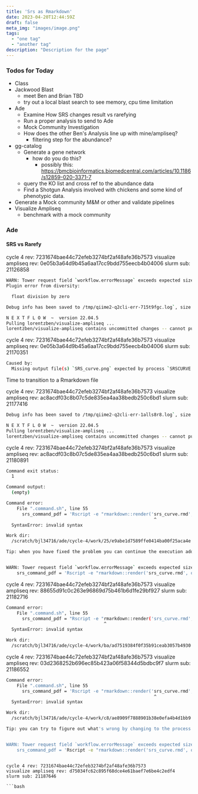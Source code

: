 ```yaml
---
title: 'Srs as Rmarkdown'
date: 2023-04-20T12:44:59Z
draft: false
meta_img: "images/image.png"
tags:
  - "one tag"
  - "another tag"
description: "Description for the page"
---
```


### Todos for Today

- Class
- Jackwood Blast
  - meet Ben and Brian TBD
  - try out a local blast search to see memory, cpu time limitation
- Ade
  - Examine How SRS changes result vs rarefying
  - Run a proper analysis to send to Ade
  - Mock Community Investigation
  - How does the other Ben's Analysis line up with mine/ampliseq?
    - filtering step for the abundance?
- gg-catalog
  - Generate a gene network 
    - how do you do this?
      - possibly this: https://bmcbioinformatics.biomedcentral.com/articles/10.1186/s12859-020-3371-7
  - query the KO list and cross ref to the abundance data
  - Find a Shotgun Analysis involved with chickens and some kind of phenotypic data.
- Generate a Mock community M&M or other and validate pipelines
- Visualize Ampliseq
  - benchmark with a mock community
  
### Ade

#### SRS vs Rarefy

cycle 4 rev: 7231674bae44c72efeb3274bf2af48afe36b7573
visualize ampliseq rev: 0e05b3a64d9b45a6aa17cc9bdd755eecb4b04006
slurm sub: 21126858

```bash
WARN: Tower request field `workflow.errorMessage` exceeds expected size | offending value: `QIIME is caching your current deployment for improved performance. This may take a few moments and should only happen once per deployment.
Plugin error from diversity:

  float division by zero

Debug info has been saved to /tmp/qiime2-q2cli-err-715t9fgc.log`, size: 258 (max: 255)

N E X T F L O W  ~  version 22.04.5
Pulling lorentzben/visualize-ampliseq ...
lorentzben/visualize-ampliseq contains uncommitted changes -- cannot pull from repository
```

cycle 4 rev: 7231674bae44c72efeb3274bf2af48afe36b7573
visualize ampliseq rev: 0e05b3a64d9b45a6aa17cc9bdd755eecb4b04006
slurm sub: 21170351

```bash
Caused by:
  Missing output file(s) `SRS_curve.png` expected by process `SRSCURVE (1)`
```

Time to transition to a Rmarkdown file

cycle 4 rev: 7231674bae44c72efeb3274bf2af48afe36b7573
visualize ampliseq rev: ac8acdf03c8b07c5de835ea4aa38bedb250c6bd1
slurm sub: 21177416

```bash
Debug info has been saved to /tmp/qiime2-q2cli-err-1alls8r8.log`, size: 258 (max: 255)

N E X T F L O W  ~  version 22.04.5
Pulling lorentzben/visualize-ampliseq ...
lorentzben/visualize-ampliseq contains uncommitted changes -- cannot pull from repository
```

cycle 4 rev: 7231674bae44c72efeb3274bf2af48afe36b7573
visualize ampliseq rev: ac8acdf03c8b07c5de835ea4aa38bedb250c6bd1
slurm sub: 21180891

```bash
Command exit status:
  1

Command output:
  (empty)

Command error:
    File ".command.sh", line 55
      srs_command_pdf = 'Rscript -e "rmarkdown::render('srs_curve.rmd', output_file='/scratch/bjl34716/ade/cycle-4/srs_curve.pdf', output_format='pdf_document', clean=TRUE, knit_root_dir='/scratch/bjl34716/ade/cycle-4')"'
                                                        ^
  SyntaxError: invalid syntax

Work dir:
  /scratch/bjl34716/ade/cycle-4/work/25/e9abe1d7589ffe0414ba00f25aca4e

Tip: when you have fixed the problem you can continue the execution adding the option `-resume` to the run command line


WARN: Tower request field `workflow.errorMessage` exceeds expected size | offending value: `  File "/scratch/bjl34716/ade/cycle-4/work/25/e9abe1d7589ffe0414ba00f25aca4e/.command.sh", line 55
    srs_command_pdf = 'Rscript -e "rmarkdown::render('srs_curve.rmd', output_file='/scratch/bjl34716/ade/cycle-4/srs_curve.pdf', output_format='pdf_document', clean=TRUE, knit_root_dir='/scratch/bjl34716/ade/cycle-4')"'
```

cycle 4 rev: 7231674bae44c72efeb3274bf2af48afe36b7573
visualize ampliseq rev: 88655d91c0c263e96869d75b461b6d1fe29bf927
slurm sub: 21182716

```bash
Command error:
    File ".command.sh", line 55
      srs_command_pdf = "Rscript -e "rmarkdown::render('srs_curve.rmd', output_file='/scratch/bjl34716/ade/cycle-4/srs_curve.pdf', output_format='pdf_document', clean=TRUE, knit_root_dir='/scratch/bjl34716/ade/cycle-4')""
                                     ^
  SyntaxError: invalid syntax

Work dir:
  /scratch/bjl34716/ade/cycle-4/work/ba/ad7519384f0f35b91ceab3057b4930
```

cycle 4 rev: 7231674bae44c72efeb3274bf2af48afe36b7573
visualize ampliseq rev: 03d2368252b696ec85b423a06f58344d5bdbc9f7
slurm sub: 21186552

```bash
Command error:
    File ".command.sh", line 55
      srs_command_pdf = 'Rscript -e "rmarkdown::render('srs_curve.rmd', output_file='/scratch/bjl34716/ade/cycle-4/srs_curve.pdf', output_format='pdf_document', clean=TRUE, knit_root_dir='/scratch/bjl34716/ade/cycle-4')"'
                                                        ^
  SyntaxError: invalid syntax

Work dir:
  /scratch/bjl34716/ade/cycle-4/work/c8/ae8909f7888901b38e0efa4b4d1bb9

Tip: you can try to figure out what's wrong by changing to the process work dir and showing the script file named `.command.sh`


WARN: Tower request field `workflow.errorMessage` exceeds expected size | offending value: `  File "/scratch/bjl34716/ade/cycle-4/work/c8/ae8909f7888901b38e0efa4b4d1bb9/.command.sh", line 55
    srs_command_pdf = 'Rscript -e "rmarkdown::render('srs_curve.rmd', output_file='/scratch/bjl34716/ade/cycle-4/srs_curve.pdf', output_format='pdf_document', clean=TRUE, knit_root_dir='/scratch/bjl34716/ade/cycle-4')"'
```
```

cycle 4 rev: 7231674bae44c72efeb3274bf2af48afe36b7573
visualize ampliseq rev: d75034fc62c895f68dce4e61baef7e6be4c2edf4
slurm sub: 21187646

```bash
```
